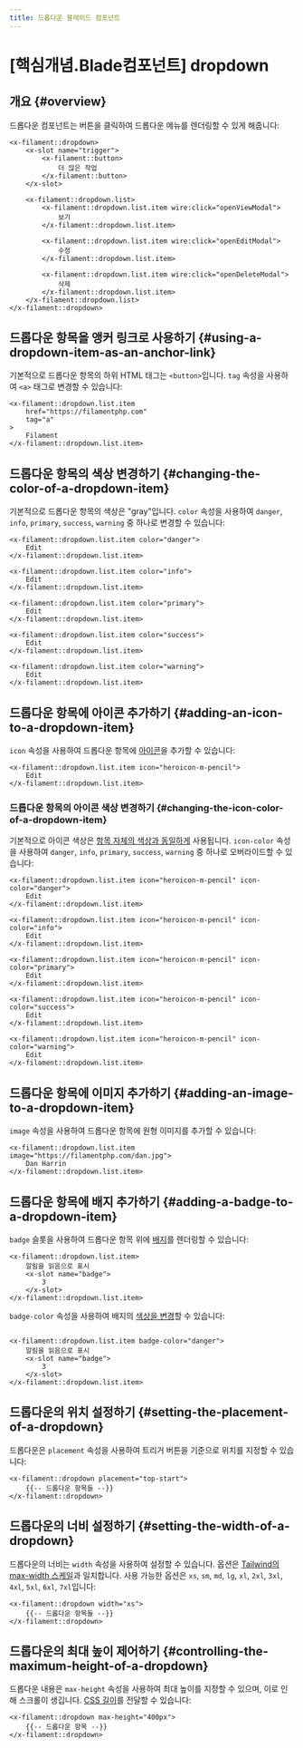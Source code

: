 ```yaml
---
title: 드롭다운 블레이드 컴포넌트
---
```

# [핵심개념.Blade컴포넌트] dropdown
## 개요 {#overview}

드롭다운 컴포넌트는 버튼을 클릭하여 드롭다운 메뉴를 렌더링할 수 있게 해줍니다:

```blade
<x-filament::dropdown>
    <x-slot name="trigger">
        <x-filament::button>
            더 많은 작업
        </x-filament::button>
    </x-slot>
    
    <x-filament::dropdown.list>
        <x-filament::dropdown.list.item wire:click="openViewModal">
            보기
        </x-filament::dropdown.list.item>
        
        <x-filament::dropdown.list.item wire:click="openEditModal">
            수정
        </x-filament::dropdown.list.item>
        
        <x-filament::dropdown.list.item wire:click="openDeleteModal">
            삭제
        </x-filament::dropdown.list.item>
    </x-filament::dropdown.list>
</x-filament::dropdown>
```

## 드롭다운 항목을 앵커 링크로 사용하기 {#using-a-dropdown-item-as-an-anchor-link}

기본적으로 드롭다운 항목의 하위 HTML 태그는 `<button>`입니다. `tag` 속성을 사용하여 `<a>` 태그로 변경할 수 있습니다:

```blade
<x-filament::dropdown.list.item
    href="https://filamentphp.com"
    tag="a"
>
    Filament
</x-filament::dropdown.list.item>
```

## 드롭다운 항목의 색상 변경하기 {#changing-the-color-of-a-dropdown-item}

기본적으로 드롭다운 항목의 색상은 "gray"입니다. `color` 속성을 사용하여 `danger`, `info`, `primary`, `success`, `warning` 중 하나로 변경할 수 있습니다:

```blade
<x-filament::dropdown.list.item color="danger">
    Edit
</x-filament::dropdown.list.item>

<x-filament::dropdown.list.item color="info">
    Edit
</x-filament::dropdown.list.item>

<x-filament::dropdown.list.item color="primary">
    Edit
</x-filament::dropdown.list.item>

<x-filament::dropdown.list.item color="success">
    Edit
</x-filament::dropdown.list.item>

<x-filament::dropdown.list.item color="warning">
    Edit
</x-filament::dropdown.list.item>
```

## 드롭다운 항목에 아이콘 추가하기 {#adding-an-icon-to-a-dropdown-item}

`icon` 속성을 사용하여 드롭다운 항목에 [아이콘](https://blade-ui-kit.com/blade-icons?set=1#search)을 추가할 수 있습니다:

```blade
<x-filament::dropdown.list.item icon="heroicon-m-pencil">
    Edit
</x-filament::dropdown.list.item>
```

### 드롭다운 항목의 아이콘 색상 변경하기 {#changing-the-icon-color-of-a-dropdown-item}

기본적으로 아이콘 색상은 [항목 자체의 색상과 동일하게](#changing-the-color-of-a-dropdown-item) 사용됩니다. `icon-color` 속성을 사용하여 `danger`, `info`, `primary`, `success`, `warning` 중 하나로 오버라이드할 수 있습니다:

```blade
<x-filament::dropdown.list.item icon="heroicon-m-pencil" icon-color="danger">
    Edit
</x-filament::dropdown.list.item>

<x-filament::dropdown.list.item icon="heroicon-m-pencil" icon-color="info">
    Edit
</x-filament::dropdown.list.item>

<x-filament::dropdown.list.item icon="heroicon-m-pencil" icon-color="primary">
    Edit
</x-filament::dropdown.list.item>

<x-filament::dropdown.list.item icon="heroicon-m-pencil" icon-color="success">
    Edit
</x-filament::dropdown.list.item>

<x-filament::dropdown.list.item icon="heroicon-m-pencil" icon-color="warning">
    Edit
</x-filament::dropdown.list.item>
```

## 드롭다운 항목에 이미지 추가하기 {#adding-an-image-to-a-dropdown-item}

`image` 속성을 사용하여 드롭다운 항목에 원형 이미지를 추가할 수 있습니다:

```blade
<x-filament::dropdown.list.item image="https://filamentphp.com/dan.jpg">
    Dan Harrin
</x-filament::dropdown.list.item>
```

## 드롭다운 항목에 배지 추가하기 {#adding-a-badge-to-a-dropdown-item}

`badge` 슬롯을 사용하여 드롭다운 항목 위에 [배지](badge)를 렌더링할 수 있습니다:

```blade
<x-filament::dropdown.list.item>
    알림을 읽음으로 표시
    <x-slot name="badge">
        3
    </x-slot>
</x-filament::dropdown.list.item>
```
`badge-color` 속성을 사용하여 배지의 [색상을 변경](badge#changing-the-color-of-the-badge)할 수 있습니다:

```blade

<x-filament::dropdown.list.item badge-color="danger">
    알림을 읽음으로 표시
    <x-slot name="badge">
        3
    </x-slot>
</x-filament::dropdown.list.item>
```



## 드롭다운의 위치 설정하기 {#setting-the-placement-of-a-dropdown}

드롭다운은 `placement` 속성을 사용하여 트리거 버튼을 기준으로 위치를 지정할 수 있습니다:

```blade
<x-filament::dropdown placement="top-start">
    {{-- 드롭다운 항목들 --}}
</x-filament::dropdown>
```

## 드롭다운의 너비 설정하기 {#setting-the-width-of-a-dropdown}

드롭다운의 너비는 `width` 속성을 사용하여 설정할 수 있습니다. 옵션은 [Tailwind의 max-width 스케일](https://tailwindcss.com/docs/max-width)과 일치합니다. 사용 가능한 옵션은 `xs`, `sm`, `md`, `lg`, `xl`, `2xl`, `3xl`, `4xl`, `5xl`, `6xl`, `7xl`입니다:

```blade
<x-filament::dropdown width="xs">
    {{-- 드롭다운 항목들 --}}
</x-filament::dropdown>
```

## 드롭다운의 최대 높이 제어하기 {#controlling-the-maximum-height-of-a-dropdown}

드롭다운 내용은 `max-height` 속성을 사용하여 최대 높이를 지정할 수 있으며, 이로 인해 스크롤이 생깁니다. [CSS 길이](https://developer.mozilla.org/en-US/docs/Web/CSS/length)를 전달할 수 있습니다:

```blade
<x-filament::dropdown max-height="400px">
    {{-- 드롭다운 항목 --}}
</x-filament::dropdown>
```
